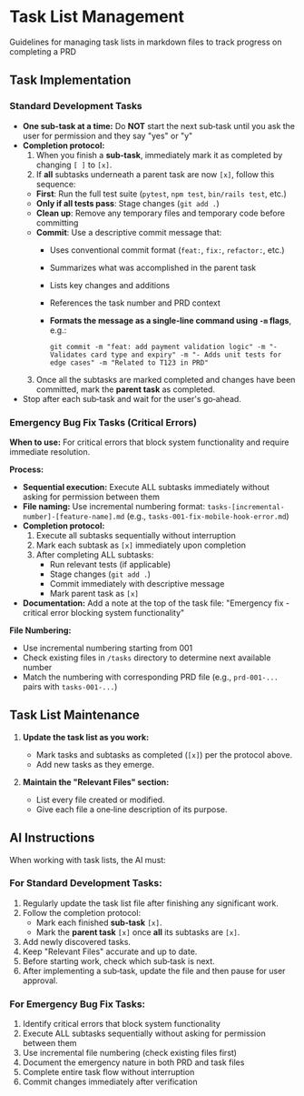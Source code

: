 # Task List Management

Guidelines for managing task lists in markdown files to track progress on completing a PRD

## Task Implementation

### Standard Development Tasks
- **One sub-task at a time:** Do **NOT** start the next sub‑task until you ask the user for permission and they say "yes" or "y"
- **Completion protocol:**  
  1. When you finish a **sub‑task**, immediately mark it as completed by changing `[ ]` to `[x]`.
  2. If **all** subtasks underneath a parent task are now `[x]`, follow this sequence:
    - **First**: Run the full test suite (`pytest`, `npm test`, `bin/rails test`, etc.)
    - **Only if all tests pass**: Stage changes (`git add .`)
    - **Clean up**: Remove any temporary files and temporary code before committing
    - **Commit**: Use a descriptive commit message that:
      - Uses conventional commit format (`feat:`, `fix:`, `refactor:`, etc.)
      - Summarizes what was accomplished in the parent task
      - Lists key changes and additions
      - References the task number and PRD context
      - **Formats the message as a single-line command using `-m` flags**, e.g.:

        ```
        git commit -m "feat: add payment validation logic" -m "- Validates card type and expiry" -m "- Adds unit tests for edge cases" -m "Related to T123 in PRD"
        ```
  3. Once all the subtasks are marked completed and changes have been committed, mark the **parent task** as completed.
- Stop after each sub‑task and wait for the user's go‑ahead.

### Emergency Bug Fix Tasks (Critical Errors)
**When to use:** For critical errors that block system functionality and require immediate resolution.

**Process:**
- **Sequential execution:** Execute ALL subtasks immediately without asking for permission between them
- **File naming:** Use incremental numbering format: `tasks-[incremental-number]-[feature-name].md` (e.g., `tasks-001-fix-mobile-hook-error.md`)
- **Completion protocol:**
  1. Execute all subtasks sequentially without interruption
  2. Mark each subtask as `[x]` immediately upon completion
  3. After completing ALL subtasks:
     - Run relevant tests (if applicable)
     - Stage changes (`git add .`)
     - Commit immediately with descriptive message
     - Mark parent task as `[x]`
- **Documentation:** Add a note at the top of the task file: "Emergency fix - critical error blocking system functionality"

**File Numbering:**
- Use incremental numbering starting from 001
- Check existing files in `/tasks` directory to determine next available number
- Match the numbering with corresponding PRD file (e.g., `prd-001-...` pairs with `tasks-001-...`)

## Task List Maintenance

1. **Update the task list as you work:**
   - Mark tasks and subtasks as completed (`[x]`) per the protocol above.
   - Add new tasks as they emerge.

2. **Maintain the "Relevant Files" section:**
   - List every file created or modified.
   - Give each file a one‑line description of its purpose.

## AI Instructions

When working with task lists, the AI must:

### For Standard Development Tasks:
1. Regularly update the task list file after finishing any significant work.
2. Follow the completion protocol:
   - Mark each finished **sub‑task** `[x]`.
   - Mark the **parent task** `[x]` once **all** its subtasks are `[x]`.
3. Add newly discovered tasks.
4. Keep "Relevant Files" accurate and up to date.
5. Before starting work, check which sub‑task is next.
6. After implementing a sub‑task, update the file and then pause for user approval.

### For Emergency Bug Fix Tasks:
1. Identify critical errors that block system functionality
2. Execute ALL subtasks sequentially without asking for permission between them
3. Use incremental file numbering (check existing files first)
4. Document the emergency nature in both PRD and task files
5. Complete entire task flow without interruption
6. Commit changes immediately after verification